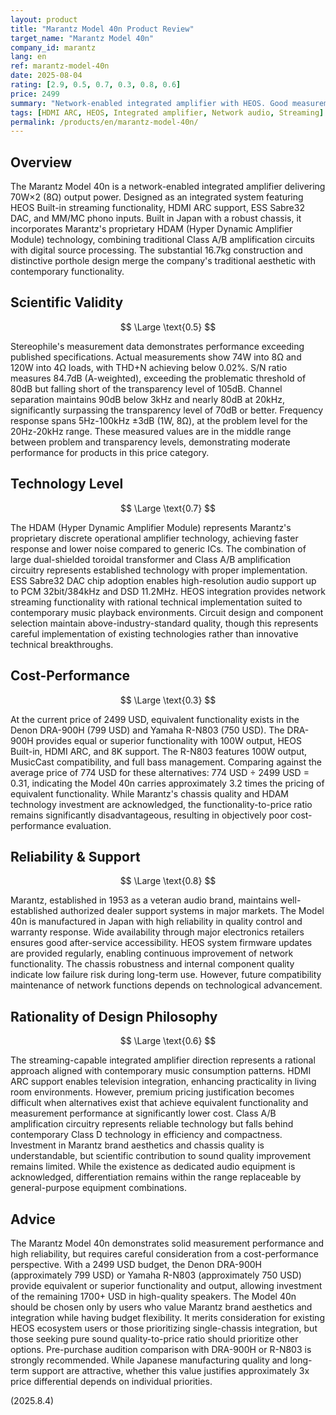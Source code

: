 ```yaml
---
layout: product
title: "Marantz Model 40n Product Review"
target_name: "Marantz Model 40n"
company_id: marantz
lang: en
ref: marantz-model-40n
date: 2025-08-04
rating: [2.9, 0.5, 0.7, 0.3, 0.8, 0.6]
price: 2499
summary: "Network-enabled integrated amplifier with HEOS. Good measurement performance but significantly overpriced compared to equivalent functionality products"
tags: [HDMI ARC, HEOS, Integrated amplifier, Network audio, Streaming]
permalink: /products/en/marantz-model-40n/
---
```

## Overview

The Marantz Model 40n is a network-enabled integrated amplifier delivering 70W×2 (8Ω) output power. Designed as an integrated system featuring HEOS Built-in streaming functionality, HDMI ARC support, ESS Sabre32 DAC, and MM/MC phono inputs. Built in Japan with a robust chassis, it incorporates Marantz's proprietary HDAM (Hyper Dynamic Amplifier Module) technology, combining traditional Class A/B amplification circuits with digital source processing. The substantial 16.7kg construction and distinctive porthole design merge the company's traditional aesthetic with contemporary functionality.

## Scientific Validity

$$ \Large \text{0.5} $$

Stereophile's measurement data demonstrates performance exceeding published specifications. Actual measurements show 74W into 8Ω and 120W into 4Ω loads, with THD+N achieving below 0.02%. S/N ratio measures 84.7dB (A-weighted), exceeding the problematic threshold of 80dB but falling short of the transparency level of 105dB. Channel separation maintains 90dB below 3kHz and nearly 80dB at 20kHz, significantly surpassing the transparency level of 70dB or better. Frequency response spans 5Hz-100kHz ±3dB (1W, 8Ω), at the problem level for the 20Hz-20kHz range. These measured values are in the middle range between problem and transparency levels, demonstrating moderate performance for products in this price category.

## Technology Level

$$ \Large \text{0.7} $$

The HDAM (Hyper Dynamic Amplifier Module) represents Marantz's proprietary discrete operational amplifier technology, achieving faster response and lower noise compared to generic ICs. The combination of large dual-shielded toroidal transformer and Class A/B amplification circuitry represents established technology with proper implementation. ESS Sabre32 DAC chip adoption enables high-resolution audio support up to PCM 32bit/384kHz and DSD 11.2MHz. HEOS integration provides network streaming functionality with rational technical implementation suited to contemporary music playback environments. Circuit design and component selection maintain above-industry-standard quality, though this represents careful implementation of existing technologies rather than innovative technical breakthroughs.

## Cost-Performance

$$ \Large \text{0.3} $$

At the current price of 2499 USD, equivalent functionality exists in the Denon DRA-900H (799 USD) and Yamaha R-N803 (750 USD). The DRA-900H provides equal or superior functionality with 100W output, HEOS Built-in, HDMI ARC, and 8K support. The R-N803 features 100W output, MusicCast compatibility, and full bass management. Comparing against the average price of 774 USD for these alternatives: 774 USD ÷ 2499 USD = 0.31, indicating the Model 40n carries approximately 3.2 times the pricing of equivalent functionality. While Marantz's chassis quality and HDAM technology investment are acknowledged, the functionality-to-price ratio remains significantly disadvantageous, resulting in objectively poor cost-performance evaluation.

## Reliability & Support

$$ \Large \text{0.8} $$

Marantz, established in 1953 as a veteran audio brand, maintains well-established authorized dealer support systems in major markets. The Model 40n is manufactured in Japan with high reliability in quality control and warranty response. Wide availability through major electronics retailers ensures good after-service accessibility. HEOS system firmware updates are provided regularly, enabling continuous improvement of network functionality. The chassis robustness and internal component quality indicate low failure risk during long-term use. However, future compatibility maintenance of network functions depends on technological advancement.

## Rationality of Design Philosophy

$$ \Large \text{0.6} $$

The streaming-capable integrated amplifier direction represents a rational approach aligned with contemporary music consumption patterns. HDMI ARC support enables television integration, enhancing practicality in living room environments. However, premium pricing justification becomes difficult when alternatives exist that achieve equivalent functionality and measurement performance at significantly lower cost. Class A/B amplification circuitry represents reliable technology but falls behind contemporary Class D technology in efficiency and compactness. Investment in Marantz brand aesthetics and chassis quality is understandable, but scientific contribution to sound quality improvement remains limited. While the existence as dedicated audio equipment is acknowledged, differentiation remains within the range replaceable by general-purpose equipment combinations.

## Advice

The Marantz Model 40n demonstrates solid measurement performance and high reliability, but requires careful consideration from a cost-performance perspective. With a 2499 USD budget, the Denon DRA-900H (approximately 799 USD) or Yamaha R-N803 (approximately 750 USD) provide equivalent or superior functionality and output, allowing investment of the remaining 1700+ USD in high-quality speakers. The Model 40n should be chosen only by users who value Marantz brand aesthetics and integration while having budget flexibility. It merits consideration for existing HEOS ecosystem users or those prioritizing single-chassis integration, but those seeking pure sound quality-to-price ratio should prioritize other options. Pre-purchase audition comparison with DRA-900H or R-N803 is strongly recommended. While Japanese manufacturing quality and long-term support are attractive, whether this value justifies approximately 3x price differential depends on individual priorities.

(2025.8.4)
